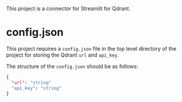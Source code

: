This project is a connector for Streamlit for Qdrant.

# config.json

This project requires a `config.json` file in the top level directory of the project for storing the Qdrant `url` and `api_key`.

The structure of the `config.json` should be as follows:

```json
{
  "url": "string"
  "api_key": "string"
}
```